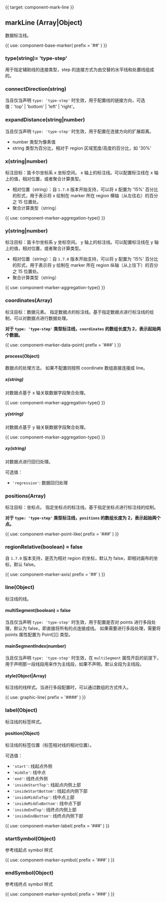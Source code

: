 {{ target: component-mark-line }}

## markLine (Array|Object)

数据标注线。

{{ use: component-base-marker(
  prefix = '##'
) }}

### type(string)= 'type-step'

用于指定辅助线的连接类型，step 的连接方式为由交替的水平线和处置线组成的。

### connectDirection(string)

当且仅当声明 `type: 'type-step'` 时生效，用于配置线的链接方向，可选值：'top' | 'bottom' | 'left' | 'right'。

### expandDistance(string|number)

当且仅当声明 `type: 'type-step'` 时生效，用于配置在连接方向的扩展距离。

- number 类型为像素值
- string 类型为百分比，相对于 region 区域宽度/高度的百分比，如 '30%'

### x(string|number)

标注目标：笛卡尔坐标系 x 坐标空间。
x 轴上的标注线。可以配置标注线在 x 轴上的值，相对位置，或者聚合计算类型。

- 相对位置（string）：自 `1.7.0` 版本开始支持，可以将 x 配置为 '15%' 百分比的形式，用于表示将 x 绘制在 marker 所在 region 横轴（从左往右）的百分之 15 位置处。
- 聚合计算类型（string）

{{ use: component-marker-aggregation-type() }}

### y(string|number)

标注目标：笛卡尔坐标系 y 坐标空间。
y 轴上的标注线。可以配置标注线在 y 轴上的值，相对位置，或者聚合计算类型。

- 相对位置（string）：自 `1.7.0` 版本开始支持，可以将 y 配置为 '15%' 百分比的形式，用于表示将 y 绘制在 marker 所在 region 纵轴（从上往下）的百分之 15 位置处。
- 聚合计算类型（string）

{{ use: component-marker-aggregation-type() }}

### coordinates(Array)

标注目标：数据元素。
指定数据点的标注线。基于指定数据点进行标注线的绘制，可以对数据点进行数据处理。

**对于 `type: 'type-step'` 类型标注线，`coordinates` 的数组长度为 2，表示起始两个数据。**

{{ use: component-marker-data-point(
  prefix = '###'
) }}

#### process(Object)

数据点的处理方法。 如果不配置则按照 coordinate 数组直接连接成 line。

##### x(string)

对数据点基于 x 轴关联数据字段聚合处理。

{{ use: component-marker-aggregation-type() }}

##### y(string)

对数据点基于 y 轴关联数据字段聚合处理。

{{ use: component-marker-aggregation-type() }}

##### xy(string)

对数据点进行回归处理。

可选值：

- `'regression'`: 数据回归处理

### positions(Array)

标注目标：坐标点。
指定坐标点的标注线。基于指定坐标点进行标注线的绘制。

**对于 `type: 'type-step'` 类型标注线，`positions` 的数组长度为 2，表示起始两个点。**

{{ use: component-marker-point-like(
  prefix = '###'
) }}

### regionRelative(boolean) = false

自 `1.7.0` 版本支持，是否为相对 region 的坐标，默认为 false，即相对画布的坐标，默认 false。

{{ use: component-marker-axis(
  prefix = '##'
) }}

### line(Object)

标注线的线。

#### multiSegment(boolean) = false

当且仅当声明 `type: 'type-step'` 时生效，用于配置是否对 points 进行多段处理，默认为 false，即直接将所有的点连接成线。
如果需要进行多段处理，需要将 points 属性配置为 Point[][] 类型。

#### mainSegmentIndex(number)

当且仅当声明 `type: 'type-step'` 时生效，在 `multiSegment` 属性开启的前提下，用于声明那一段线段用来作为主线段，如果不声明，默认全段为主线段。

#### style(Object|Array)

标注线的线样式。当进行多段配置时，可以通过数组的方式传入。

{{ use: graphic-line(
  prefix = '####'
) }}

### label(Object)

标注线的标签样式。

#### position(Object)

标注线的标签位置（标签相对线的相对位置）。

可选值：

- `'start'`: 线起点外侧
- `'middle'`: 线中点
- `'end'`: 线终点外侧
- `'insideStartTop'`: 线起点内侧上部
- `'insideStartBottom'`: 线起点内侧下部
- `'insideMiddleTop'`: 线中点上部
- `'insideMiddleBottom'`: 线中点下部
- `'insideEndTop'`: 线终点内侧上部
- `'insideEndBottom'`: 线终点内侧下部

{{ use: component-marker-label(
  prefix = '###'
) }}

### startSymbol(Object)

参考线起点 symbol 样式

{{ use: component-marker-symbol(
  prefix = '###'
) }}

### endSymbol(Object)

参考线终点 symbol 样式

{{ use: component-marker-symbol(
  prefix = '###'
) }}
